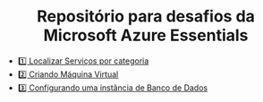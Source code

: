 <h1 align="center">Repositório para desafios da Microsoft Azure Essentials</h1>

- [1️⃣ Localizar Serviços por categoria](./docs/serviceCategory.md)
- [2️⃣ Criando Máquina Virtual](./docs/vmCreate.md)
- [3️⃣ Configurando uma instância de Banco de Dados](./docs/dbInstance.md)